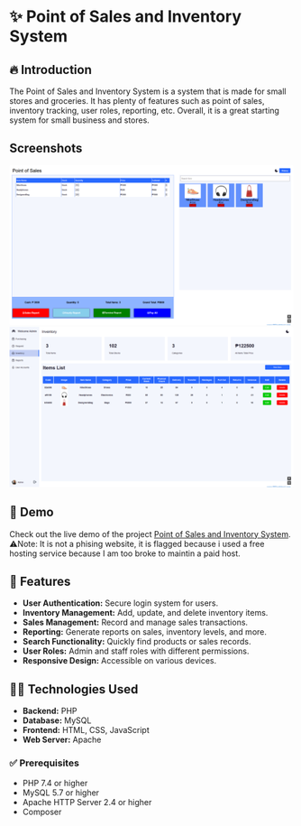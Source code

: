 # ✨ Point of Sales and Inventory System

## 🔥 Introduction

The Point of Sales and Inventory System is a system that is made for small stores and groceries. It has plenty of features such as point of sales, inventory tracking, user roles, reporting, etc. Overall, it is a great starting system for small business and stores.

## Screenshots

![Images](screenshots/pos.png)
![Images](screenshots/inventory.png)

## 📍 Demo

Check out the live demo of the project [Point of Sales and Inventory System](https://shimijallores.000webhostapp.com).
⚠️Note: It is not a phising website, it is flagged because i used a free hosting service because I am too broke to maintin a paid host.

## 🚀 Features

- **User Authentication:** Secure login system for users.
- **Inventory Management:** Add, update, and delete inventory items.
- **Sales Management:** Record and manage sales transactions.
- **Reporting:** Generate reports on sales, inventory levels, and more.
- **Search Functionality:** Quickly find products or sales records.
- **User Roles:** Admin and staff roles with different permissions.
- **Responsive Design:** Accessible on various devices.

## 👨‍💻 Technologies Used

- **Backend:** PHP
- **Database:** MySQL
- **Frontend:** HTML, CSS, JavaScript
- **Web Server:** Apache

### ✅ Prerequisites

- PHP 7.4 or higher
- MySQL 5.7 or higher
- Apache HTTP Server 2.4 or higher
- Composer
